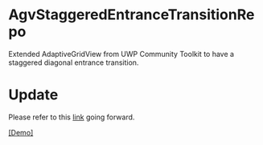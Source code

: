 # AgvStaggeredEntranceTransitionRepo
Extended AdaptiveGridView from UWP Community Toolkit to have a staggered diagonal entrance transition.

# Update
Please refer to this [link](https://github.com/JustinXinLiu/Continuity/tree/master/Continuity/Controls/AdaptiveGridView) going forward.

   [[Demo]](https://video.twimg.com/tweet_video/C31B4SjUYAAFKh-.mp4)
